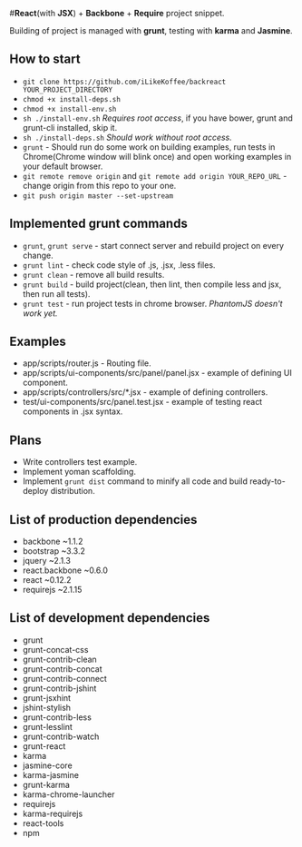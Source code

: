#**React**(with **JSX**) + **Backbone** + **Require** project snippet.

Building of project is managed with **grunt**, testing with **karma** and **Jasmine**.

## How to start
* `git clone https://github.com/iLikeKoffee/backreact YOUR_PROJECT_DIRECTORY`
* `chmod +x install-deps.sh`
* `chmod +x install-env.sh`
* `sh ./install-env.sh` *Requires root access*, if you have bower, grunt and grunt-cli installed, skip it.
* `sh ./install-deps.sh` *Should work without root access.*
* `grunt` - Should run do some work on building examples, run tests in Chrome(Chrome window will blink once) and open working examples in your default browser.
* `git remote remove origin` and `git remote add origin YOUR_REPO_URL` - change origin from this repo to your one.
* `git push origin master --set-upstream` 

## Implemented grunt commands
* `grunt`, `grunt serve` - start connect server and rebuild project on every change.
* `grunt lint` - check code style of .js, .jsx, .less files.
* `grunt clean` - remove all build results.
* `grunt build` - build project(clean, then lint, then compile less and jsx, then run all tests).
* `grunt test` - run project tests in chrome browser. *PhantomJS doesn't work yet.*

## Examples
* app/scripts/router.js - Routing file.
* app/scripts/ui-components/src/panel/panel.jsx - example of defining UI component.
* app/scripts/controllers/src/*.jsx - example of defining controllers.
* test/ui-components/src/panel.test.jsx - example of testing react components in .jsx syntax.

## Plans
* Write controllers test example.
* Implement yoman scaffolding.
* Implement `grunt dist` command to minify all code and build ready-to-deploy distribution.

## List of production dependencies
* backbone ~1.1.2
* bootstrap ~3.3.2
* jquery ~2.1.3
* react.backbone ~0.6.0
* react ~0.12.2
* requirejs ~2.1.15

## List of development dependencies
* grunt
* grunt-concat-css
* grunt-contrib-clean
* grunt-contrib-concat
* grunt-contrib-connect
* grunt-contrib-jshint
* grunt-jsxhint
* jshint-stylish
* grunt-contrib-less
* grunt-lesslint
* grunt-contrib-watch
* grunt-react
* karma
* jasmine-core
* karma-jasmine
* grunt-karma
* karma-chrome-launcher
* requirejs
* karma-requirejs
* react-tools
* npm